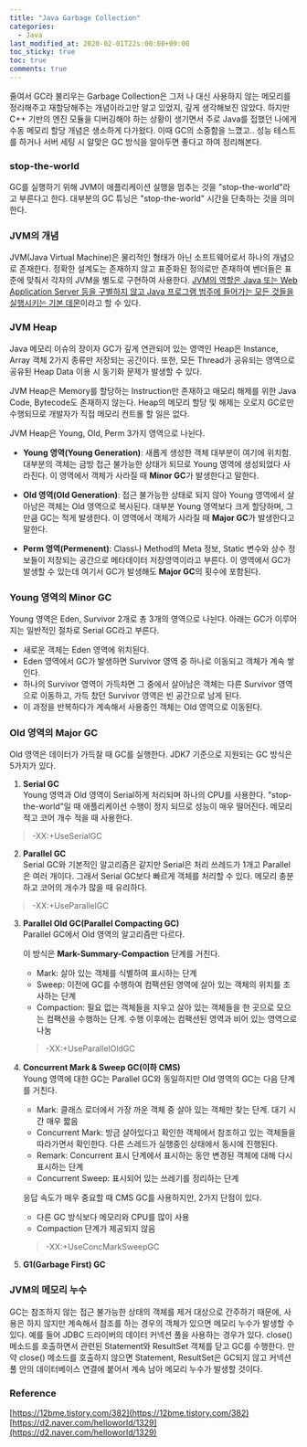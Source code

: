 ```yaml
---
title: "Java Garbage Collection"
categories:
  - Java
last_modified_at: 2020-02-01T22s:00:00+09:00
toc_sticky: true
toc: true
comments: true
---
```

줄여서 GC라 불리우는 Garbage Collection은 그저 나 대신 사용하지 않는 메모리를 정리해주고 재할당해주는 개념이라고만 알고 있었지, 깊게 생각해보진 않았다. 하지만 C++ 기반의 엔진 모듈을 디버깅해야 하는 상황이 생기면서 주로 Java를 접했던 나에게 수동 메모리 할당 개념은 생소하게 다가왔다. 이때 GC의 소중함을 느꼈고.. 성능 테스트를 하거나 서버 세팅 시 알맞은 GC 방식을 알아두면 좋다고 하여 정리해본다.

### stop-the-world
GC를 실행하기 위해 JVM이 애플리케이션 실행을 멈추는 것을 "stop-the-world"라고 부른다고 한다.
대부분의 GC 튜닝은 "stop-the-world" 시간을 단축하는 것을 의미한다.

### JVM의 개념
JVM(Java Virtual Machine)은 물리적인 형태가 아닌 소프트웨어로서 하나의 개념으로 존재한다. 정확한 설계도는 존재하지 않고 표준화된 정의로만 존재하여 벤더들은 표준에 맞춰서 각자의 JVM을 별도로 구현하여 사용한다. <u>JVM의 역할은 Java 또는 Web Application Server 등을 구별하지 않고 Java 프로그램 범주에 들어가는 모든 것들을 실행시키는 기본 데몬</u>이라고 할 수 있다.

### JVM Heap
Java 메모리 이슈의 장이자 GC가 깊게 연관되어 있는 영역인 Heap은 Instance, Array 객체 2가지 종류만 저장되는 공간이다. 또한, 모든 Thread가 공유되는 영역으로 공유된 Heap Data 이용 시 동기화 문제가 발생할 수 있다.

JVM Heap은 Memory를 할당하는 Instruction만 존재하고 매모리 해제를 위한 Java Code, Bytecode도 존재하지 않는다. Heap의 메모리 할당 및 해제는 오로지 GC로만 수행되므로 개발자가 직접 메모리 컨트롤 할 일은 없다.

JVM Heap은 Young, Old, Perm 3가지 영역으로 나뉜다.    
- <b>Young 영역(Young Generation)</b>: 새롭게 생성한 객체 대부분이 여기에 위치함. 대부분의 객체는 금방 접근 불가능한 상태가 되므로 Young 영역에 생성되었다 사라진다. 이 영역에서 객체가 사라질 때 <b>Minor GC</b>가 발생한다고 말한다.

- <b>Old 영역(Old Generation)</b>: 접근 불가능한 상태로 되지 않아 Young 영역에서 살아남은 객체는 Old 영역으로 복사된다. 대부분 Young 영역보다 크게 할당하며, 그만큼 GC는 적게 발생한다. 이 영역에서 객체가 사라질 때 <b>Major GC</b>가 발생한다고 말한다.

- <b>Perm 영역(Permenent)</b>: Class나 Method의 Meta 정보, Static 변수와 상수 정보들이 저장되는 공간으로 메타데이터 저장영역이라고 부른다. 이 영역에서 GC가 발생할 수 있는데 여기서 GC가 발생해도 <b>Major GC</b>의 횟수에 포함된다.

### Young 영역의 Minor GC
Young 영역은 Eden, Survivor 2개로 총 3개의 영역으로 나뉜다. 아래는 GC가 이루어지는 일반적인 절차로 Serial GC라고 부른다.

- 새로운 객체는 Eden 영역에 위치된다.
- Eden 영역에서 GC가 발생하면 Survivor 영역 중 하나로 이동되고 객체가 계속 쌓인다.
- 하나의 Survivor 영역이 가득차면 그 중에서 살아남은 객체는 다른 Survivor 영역으로 이동하고, 가득 찼던 Survivor 영역은 빈 공간으로 남게 된다.
- 이 과정을 반복하다가 계속해서 사용중인 객체는 Old 영역으로 이동된다.

### Old 영역의 Major GC
Old 영역은 데이터가 가득찰 때 GC를 실행한다. JDK7 기준으로 지원되는 GC 방식은 5가지가 있다.

1. <b>Serial GC</b>  
Young 영역과 Old 영역이 Serial하게 처리되며 하나의 CPU를 사용한다. "stop-the-world"일 때 애플리케이션 수행이 정지 되므로 성능이 매우 떨어진다. 메모리 적고 코어 개수 적을 때 사용한다.
> -XX:+UseSerialGC

2. <b>Parallel GC</b>    
Serial GC와 기본적인 알고리즘은 같지만 Serial은 처리 쓰레드가 1개고 Parallel은 여러 개이다. 그래서 Serial GC보다 빠르게 객체를 처리할 수 있다. 메모리 충분하고 코어의 개수가 많을 때 유리하다.
> -XX:+UseParallelGC

3. <b>Parallel Old GC(Parallel Compacting GC)</b>    
Parallel GC에서 Old 영역의 알고리즘만 다르다.  

      이 방식은 <b>Mark-Summary-Compaction</b> 단계를 거친다.
      - Mark: 살아 있는 객체를 식별하여 표시하는 단계
      - Sweep: 이전에 GC를 수행하여 컴팩션된 영역에 살아 있는 객체의 위치를 조사하는 단계
      - Compaction: 필요 없는 객체들을 지우고 살아 있는 객체들을 한 곳으로 모으는 컴팩션을 수행하는 단계. 수행 이후에는 컴팩션된 영역과 비어 있는 영역으로 나눔


      > -XX:+UseParallelOldGC

4. <b>Concurrent Mark & Sweep GC(이하 CMS)</b>    
Young 영역에 대한 GC는 Parallel GC와 동일하지만 Old 영역의 GC는 다음 단계를 거친다.
      - Mark: 클래스 로더에서 가장 까운 객체 중 살아 있는 객체만 찾는 단계. 대기 시간 매우 짧음
      - Concurrent Mark: 방금 살아있다고 확인한 객체에서 참조하고 있는 객체들을 따라가면서 확인한다. 다른 스레드가 실행중인 상태에서 동시에 진행된다.
      - Remark: Concurrent 표시 단계에서 표시하는 동안 변경된 객체에 대해 다시 표시하는 단계
      - Concurrent Sweep: 표시되어 있는  쓰레기를 정리하는 단계        

      응답 속도가 매우 중요할 때 CMS GC를 사용하지만, 2가지 단점이 있다.
      - 다른 GC 방식보다 메모리와 CPU를 많이 사용
      - Compaction 단계가 제공되지 않음

      >-XX:+UseConcMarkSweepGC

5. <b>G1(Garbage First) GC</b>    

### JVM의 메모리 누수
GC는 참조하지 않는 접근 불가능한 상태의 객체를 제거 대상으로 간주하기 때문에, 사용은 하지 않지만 계속해서 참조를 하는 경우의 객체가 있으면 메모리 누수가 발생할 수 있다. 예를 들어 JDBC 드라이버의 데이터 커넥션 풀을 사용하는 경우가 있다. close() 메소드를 호출하면서 관련된 Statement와 ResultSet 객체를 닫고 GC를 수행한다. 만약 close() 메소드를 호출하지 않으면 Statement, ResultSet은 GC되지 않고 커넥션 풀 안의 데이터베이스 연결에 붙어서 계속 남아 메모리 누수가 발생할 것이다.  


### Reference
[https://12bme.tistory.com/382](https://12bme.tistory.com/382)     
[https://d2.naver.com/helloworld/1329](https://d2.naver.com/helloworld/1329)
